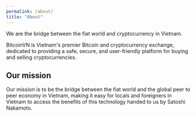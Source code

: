 ```yaml
---
permalink: /about/
title: "About"
---
```


We are the bridge between the fiat world and cryptocurrency in Vietnam.

BitcoinVN is Vietnam's premier Bitcoin and cryptocurrency exchange, dedicated to providing a safe, secure, and user-friendly platform for buying and selling cryptocurrencies.

## Our mission

Our mission is to be the bridge between the fiat world and the global peer to peer economy in Vietnam, making it easy for locals and foreigners in Vietnam to access the benefits of this technology handed to us by Satoshi Nakamoto.